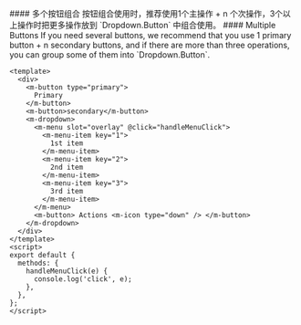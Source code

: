 <cn>
#### 多个按钮组合
按钮组合使用时，推荐使用1个主操作 + n 个次操作，3个以上操作时把更多操作放到 `Dropdown.Button` 中组合使用。
</cn>

<us>
#### Multiple Buttons
If you need several buttons, we recommend that you use 1 primary button + n secondary buttons, and if there are more than three operations, you can group some of them into `Dropdown.Button`.
</us>

```vue
<template>
  <div>
    <m-button type="primary">
      Primary
    </m-button>
    <m-button>secondary</m-button>
    <m-dropdown>
      <m-menu slot="overlay" @click="handleMenuClick">
        <m-menu-item key="1">
          1st item
        </m-menu-item>
        <m-menu-item key="2">
          2nd item
        </m-menu-item>
        <m-menu-item key="3">
          3rd item
        </m-menu-item>
      </m-menu>
      <m-button> Actions <m-icon type="down" /> </m-button>
    </m-dropdown>
  </div>
</template>
<script>
export default {
  methods: {
    handleMenuClick(e) {
      console.log('click', e);
    },
  },
};
</script>
```
